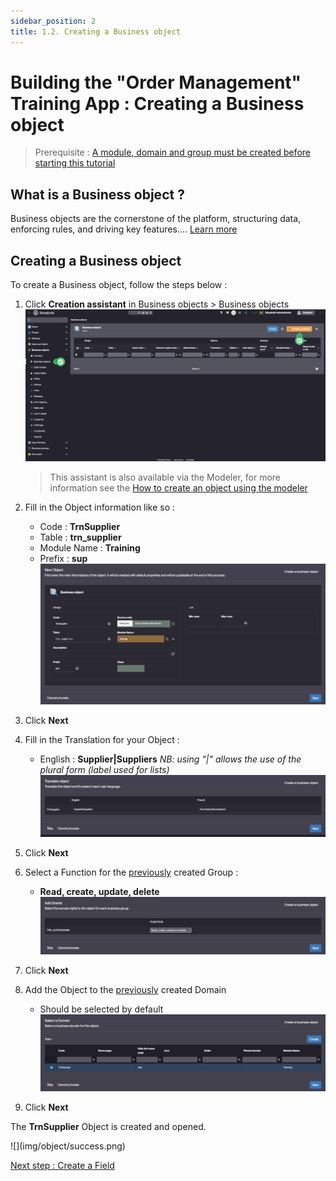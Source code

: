 ```yaml
---
sidebar_position: 2
title: 1.2. Creating a Business object
---
```


# Building the "Order Management" Training App : Creating a Business object

> Prerequisite : [A module, domain and group must be created before starting this tutorial](/lesson/tutorial/getting-started/module)

## What is a Business object ?

Business objects are the cornerstone of the platform, structuring data, enforcing rules, and driving key features.... [Learn more](/lesson/docs/platform/businessobjects/business-objects)

## Creating a Business object

To create a Business object, follow the steps below :

1. Click **Creation assistant** in Business objects > Business objects    
	![](img/object/assistant.png)

	> This assistant is also available via the Modeler, for more information see the [How to create an object using the modeler](/lesson/docs/platform/businessobjects/business-objects#creation-assistant-via-the-modeler)
2. Fill in the Object information like so :
	- Code : **TrnSupplier**
	- Table : **trn_supplier**
	- Module Name : **Training**
	- Prefix : **sup**  
	![](img/object/object.png)
3. Click **Next**
4. Fill in the Translation for your Object :
	- English : **Supplier|Suppliers** *NB: using "|" allows the use of the plural form (label used for lists)*
	![](img/object/translate.png)
5. Click **Next**
6. Select a Function for the [previously](/lesson/tutorial/getting-started/module) created Group :
	- **Read, create, update, delete**  
	![](img/object/grant.png)
7. Click **Next**
8. Add the Object to the [previously](/lesson/tutorial/getting-started/module) created Domain
	- Should be selected by default  
	![](img/object/domain.png)
9. Click **Next**

<div class="success">
	<p>The <b>TrnSupplier</b> Object is created and opened.</p>
	![](img/object/success.png)
</div>

[Next step : Create a Field](/lesson/tutorial/getting-started/attribute)
